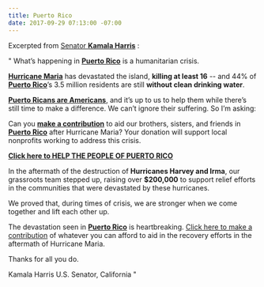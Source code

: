 ```yaml
---
title: Puerto Rico
date: 2017-09-29 07:13:00 -07:00
---
```


Excerpted from [Senator **Kamala Harris**](https://www.harris.senate.gov/) :

"   What’s happening in [**Puerto Rico**](https://en.wikipedia.org/wiki/Puerto_Rico) is a humanitarian crisis.

[**Hurricane Maria**](https://weather.com/storms/hurricane/news/hurricane-maria-us-east-coast-forecast) has devastated the island, **killing at least 16** -- and 44% of [**Puerto Rico**](https://en.wikipedia.org/wiki/Puerto_Rico)’s 3.5 million residents are still **without clean drinking water**.

[**Puerto Ricans are Americans**](https://en.wikipedia.org/wiki/Puerto_Rico), and it’s up to us to help them while there’s still time to make a difference. We can’t ignore their suffering. So I’m asking:

Can you [**make a contribution**](https://secure.actblue.com/donate/kh_maria?refcode=em170928full) to aid our brothers, sisters, and friends in [**Puerto Rico**](https://en.wikipedia.org/wiki/Puerto_Rico) after Hurricane Maria? Your donation will support local nonprofits working to address this crisis.

[**Click here to HELP THE PEOPLE OF PUERTO RICO**](https://secure.actblue.com/donate/kh_maria?refcode=em170928full)

In the aftermath of the destruction of **Hurricanes Harvey and Irma**, our grassroots team stepped up, raising over **$200,000** to support relief efforts in the communities that were devastated by these hurricanes.

We proved that, during times of crisis, we are stronger when we come together and lift each other up.

The devastation seen in [**Puerto Rico**](https://en.wikipedia.org/wiki/Puerto_Rico) is heartbreaking. [Click here to make a contribution](https://secure.actblue.com/donate/kh_maria?refcode=em170928full) of whatever you can afford to aid in the recovery efforts in the aftermath of Hurricane Maria.

Thanks for all you do.

Kamala Harris
U.S. Senator, California    "


